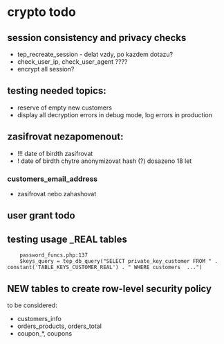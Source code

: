 # crypto todo

session consistency and privacy checks
--------------------------------------------------------------
* tep_recreate_session - delat vzdy, po kazdem dotazu?
* check_user_ip, check_user_agent ????
* encrypt all session?

testing needed topics:
-------------------------------------------
* reserve of empty new customers
* display all decryption errors in debug mode, log errors in production


zasifrovat nezapomenout:
-----------------------------------------------------------------------------
* !!! date of birdth zasifrovat
* ! date of birdth chytre anonymizovat hash (?) dosazeno 18 let

### customers_email_address
* zasifrovat nebo zahashovat

user grant todo
------------------------------------------------------------------------------------------------------------

## testing usage _REAL tables
		password_funcs.php:137     
		$keys_query = tep_db_query("SELECT private_key_customer FROM " . constant('TABLE_KEYS_CUSTOMER_REAL') . " WHERE customers  ...")

## NEW tables to create row-level security policy
to be considered:
* customers_info
* orders_products, orders_total
* coupon_*, coupons